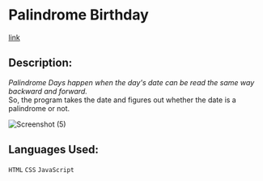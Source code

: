 # Palindrome Birthday
[link](https://ns-palindrome-birthday.netlify.app/)


## Description: 
*Palindrome Days happen when the day's date can be read the same way backward and forward.* <br />
So, the program takes the date and figures out whether the date is a palindrome or not.

![Screenshot (5)](https://user-images.githubusercontent.com/114111237/197051296-7b9b958c-ebea-48e2-ab1a-bd15bd4d6c95.png)

## Languages Used:
`HTML` `CSS` `JavaScript`
